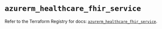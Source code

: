 # `azurerm_healthcare_fhir_service`

Refer to the Terraform Registry for docs: [`azurerm_healthcare_fhir_service`](https://registry.terraform.io/providers/hashicorp/azurerm/3.104.0/docs/resources/healthcare_fhir_service).
